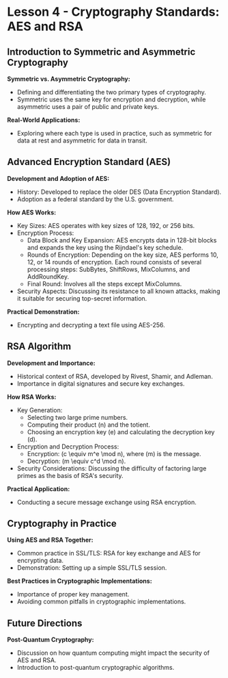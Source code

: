 # Lesson 4 - Cryptography Standards: AES and RSA

## Introduction to Symmetric and Asymmetric Cryptography

**Symmetric vs. Asymmetric Cryptography:**
- Defining and differentiating the two primary types of cryptography.
- Symmetric uses the same key for encryption and decryption, while asymmetric uses a pair of public and private keys.

**Real-World Applications:**
- Exploring where each type is used in practice, such as symmetric for data at rest and asymmetric for data in transit.

## Advanced Encryption Standard (AES)

**Development and Adoption of AES:**
- History: Developed to replace the older DES (Data Encryption Standard).
- Adoption as a federal standard by the U.S. government.

**How AES Works:**
- Key Sizes: AES operates with key sizes of 128, 192, or 256 bits.
- Encryption Process:
  - Data Block and Key Expansion: AES encrypts data in 128-bit blocks and expands the key using the Rijndael's key schedule.
  - Rounds of Encryption: Depending on the key size, AES performs 10, 12, or 14 rounds of encryption. Each round consists of several processing steps: SubBytes, ShiftRows, MixColumns, and AddRoundKey.
  - Final Round: Involves all the steps except MixColumns.
- Security Aspects: Discussing its resistance to all known attacks, making it suitable for securing top-secret information.

**Practical Demonstration:**
- Encrypting and decrypting a text file using AES-256.

## RSA Algorithm

**Development and Importance:**
- Historical context of RSA, developed by Rivest, Shamir, and Adleman.
- Importance in digital signatures and secure key exchanges.

**How RSA Works:**
- Key Generation:
  - Selecting two large prime numbers.
  - Computing their product (n) and the totient.
  - Choosing an encryption key (e) and calculating the decryption key (d).
- Encryption and Decryption Process:
  - Encryption: \(c \equiv m^e \mod n\), where \(m\) is the message.
  - Decryption: \(m \equiv c^d \mod n\).
- Security Considerations: Discussing the difficulty of factoring large primes as the basis of RSA's security.

**Practical Application:**
- Conducting a secure message exchange using RSA encryption.

## Cryptography in Practice

**Using AES and RSA Together:**
- Common practice in SSL/TLS: RSA for key exchange and AES for encrypting data.
- Demonstration: Setting up a simple SSL/TLS session.

**Best Practices in Cryptographic Implementations:**
- Importance of proper key management.
- Avoiding common pitfalls in cryptographic implementations.

## Future Directions

**Post-Quantum Cryptography:**
- Discussion on how quantum computing might impact the security of AES and RSA.
- Introduction to post-quantum cryptographic algorithms.
